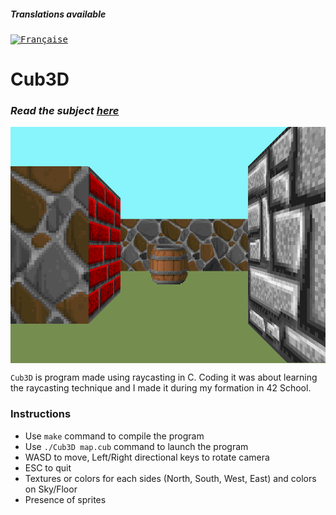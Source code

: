 ##### _Translations available_
<kbd>[<img title="Française" alt="Française" src="https://cdn.staticaly.com/gh/hjnilsson/country-flags/master/svg/fr.svg" width="22">](README_translation/README.md)</kbd>
#

# Cub3D
### _Read the subject [here](subjects/en.subject.pdf)_

<img align="center" src="macOS/screenshot.bmp" alt="Screenshot of the game" />

``Cub3D`` is program made using raycasting in C.
Coding it was about learning the raycasting technique and I made it during my formation in 42 School.


### Instructions

* Use ``make`` command to compile the program
* Use ``./Cub3D map.cub`` command to launch the program
* WASD to move, Left/Right directional keys to rotate camera
* ESC to quit
* Textures or colors for each sides (North, South, West, East) and colors on Sky/Floor
* Presence of sprites
